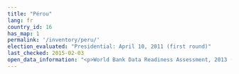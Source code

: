 ```yaml
---
title: "Pérou"
lang: fr
country_id: 16
has_map: 1
permalink: '/inventory/peru/'
election_evaluated: "Presidential: April 10, 2011 (first round)"
last_checked: 2015-02-03
open_data_information: "<p>World Bank Data Readiness Assessment, 2013 (Looks at Gov measures for Open Data initiative): <a target=_blank href=http://data.worldbank.org/sites/default/files/1/odra-peru-final-.pdf>http://data.worldbank.org/sites/default/files/1/odra-peru-final-.pdf</a><br>Open government partnership: <a target=_blank href=http://www.opengovpartnership.org/country/peru>http://www.opengovpartnership.org/country/peru</a><br>INFOgob website</p>"
---
```

